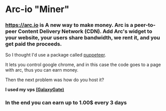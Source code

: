 # Arc-io "Miner"

### https://arc.io is A new way to make money. Arc is a peer-to-peer Content Delivery Network (CDN). Add Arc's widget to your website, your users share bandwidth, we rent it, and you get paid the proceeds. 


So I thought I'd use a package called [puppeteer](https://www.npmjs.com/package/puppeteer).

It lets you control google chrome, and in this case the code goes to a page with arc, thus you can earn money.

Then the next problem was how do you host it? 

**I used my vps [(GalaxyGate)](https://galaxygate.net)**

### In the end you can earn up to 1.00$ every 3 days
